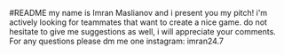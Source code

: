 #README
my name is Imran Maslianov and i present you my pitch!
i'm actively looking for teammates that want to create a nice game.
do not hesitate to give me suggestions as well, i will appreciate your comments.
For any questions please dm me one instagram: imran24.7
